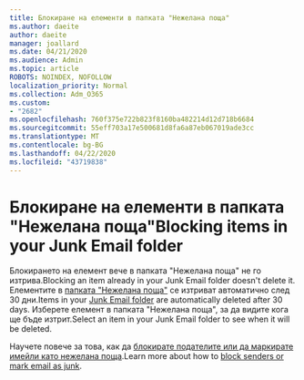 ```yaml
---
title: Блокиране на елементи в папката "Нежелана поща"
ms.author: daeite
author: daeite
manager: joallard
ms.date: 04/21/2020
ms.audience: Admin
ms.topic: article
ROBOTS: NOINDEX, NOFOLLOW
localization_priority: Normal
ms.collection: Adm_O365
ms.custom:
- "2682"
ms.openlocfilehash: 760f375e722b823f8160ba482214d12d718b6684
ms.sourcegitcommit: 55eff703a17e500681d8fa6a87eb067019ade3cc
ms.translationtype: MT
ms.contentlocale: bg-BG
ms.lasthandoff: 04/22/2020
ms.locfileid: "43719838"
---
```

# <a name="blocking-items-in-your-junk-email-folder"></a><span data-ttu-id="6bf8e-102">Блокиране на елементи в папката "Нежелана поща"</span><span class="sxs-lookup"><span data-stu-id="6bf8e-102">Blocking items in your Junk Email folder</span></span>

<span data-ttu-id="6bf8e-103">Блокирането на елемент вече в папката "Нежелана поща" не го изтрива.</span><span class="sxs-lookup"><span data-stu-id="6bf8e-103">Blocking an item already in your Junk Email folder doesn't delete it.</span></span> <span data-ttu-id="6bf8e-104">Елементите в [папката "Нежелана поща"](https://outlook.live.com/mail/junkemail) се изтриват автоматично след 30 дни.</span><span class="sxs-lookup"><span data-stu-id="6bf8e-104">Items in your [Junk Email folder](https://outlook.live.com/mail/junkemail) are automatically deleted after 30 days.</span></span> <span data-ttu-id="6bf8e-105">Изберете елемент в папката "Нежелана поща", за да видите кога ще бъде изтрит.</span><span class="sxs-lookup"><span data-stu-id="6bf8e-105">Select an item in your Junk Email folder to see when it will be deleted.</span></span>

<span data-ttu-id="6bf8e-106">Научете повече за това, как да [блокирате подателите или да маркирате имейли като нежелана поща](https://support.office.com/article/a3ece97b-82f8-4a5e-9ac3-e92fa6427ae4).</span><span class="sxs-lookup"><span data-stu-id="6bf8e-106">Learn more about how to [block senders or mark email as junk](https://support.office.com/article/a3ece97b-82f8-4a5e-9ac3-e92fa6427ae4).</span></span>